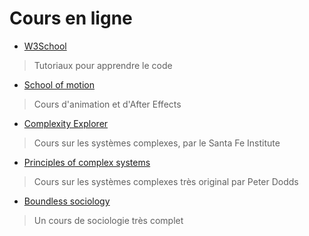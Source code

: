 # Cours en ligne

- [W3School](https://www.w3schools.com/)
> Tutoriaux pour apprendre le code
- [School of motion](https://www.schoolofmotion.com/)
> Cours d'animation et d'After Effects
- [Complexity Explorer](https://www.complexityexplorer.org/)
> Cours sur les systèmes complexes, par le Santa Fe Institute
- [Principles of complex systems](http://www.uvm.edu/pdodds/teaching/courses/2015-08UVM-300/)
> Cours sur les systèmes complexes très original par Peter Dodds
- [Boundless sociology](https://courses.lumenlearning.com/boundless-sociology/)
> Un cours de sociologie très complet
